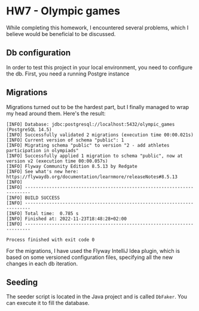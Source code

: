 # HW7 - Olympic games
While completing this homework, I encountered several problems, which I believe would be beneficial to be discussed.

## Db configuration
In order to test this project in your local environment, you need to configure the db. First, you need a running Postgre instance

## Migrations
Migrations turned out to be the hardest part, but I finally managed to wrap my head around them. Here's the result:

```shell
[INFO] Database: jdbc:postgresql://localhost:5432/olympic_games (PostgreSQL 14.5)
[INFO] Successfully validated 2 migrations (execution time 00:00.021s)
[INFO] Current version of schema "public": 1
[INFO] Migrating schema "public" to version "2 - add athletes participation in olympiads"
[INFO] Successfully applied 1 migration to schema "public", now at version v2 (execution time 00:00.057s)
[INFO] Flyway Community Edition 8.5.13 by Redgate
[INFO] See what's new here: https://flywaydb.org/documentation/learnmore/releaseNotes#8.5.13
[INFO] 
[INFO] ------------------------------------------------------------------------
[INFO] BUILD SUCCESS
[INFO] ------------------------------------------------------------------------
[INFO] Total time:  0.785 s
[INFO] Finished at: 2022-11-23T18:48:28+02:00
[INFO] ------------------------------------------------------------------------

Process finished with exit code 0
```

For the migrations, I have used the Flyway IntelliJ Idea plugin, which is based on some versioned configuration files, specifying all the new changes in each db iteration.

## Seeding
The seeder script is located in the Java project and is called `DbFaker`. You can execute it to fill the database.